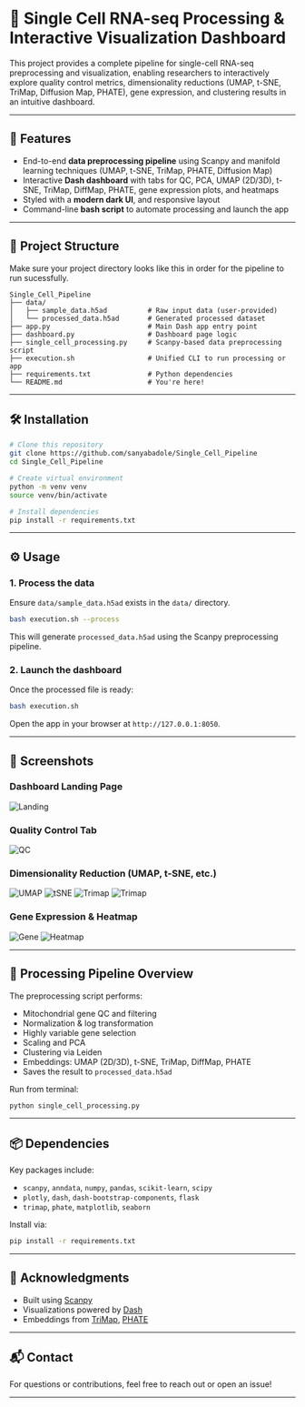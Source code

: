 # 🧬 Single Cell RNA-seq Processing & Interactive Visualization Dashboard

This project provides a complete pipeline for single-cell RNA-seq preprocessing and visualization, enabling researchers to interactively explore quality control metrics, dimensionality reductions (UMAP, t-SNE, TriMap, Diffusion Map, PHATE), gene expression, and clustering results in an intuitive dashboard.

---

## 🚀 Features

- End-to-end **data preprocessing pipeline** using Scanpy and manifold learning techniques (UMAP, t-SNE, TriMap, PHATE, Diffusion Map)
- Interactive **Dash dashboard** with tabs for QC, PCA, UMAP (2D/3D), t-SNE, TriMap, DiffMap, PHATE, gene expression plots, and heatmaps
- Styled with a **modern dark UI**, and responsive layout
- Command-line **bash script** to automate processing and launch the app

---

## 📁 Project Structure
Make sure your project directory looks like this in order for the pipeline to run sucessfully.
```
Single_Cell_Pipeline
├── data/
│   ├── sample_data.h5ad          # Raw input data (user-provided)
│   └── processed_data.h5ad       # Generated processed dataset
├── app.py                        # Main Dash app entry point
├── dashboard.py                  # Dashboard page logic
├── single_cell_processing.py     # Scanpy-based data preprocessing script
├── execution.sh                  # Unified CLI to run processing or app
├── requirements.txt              # Python dependencies
└── README.md                     # You're here!
```

---

## 🛠️ Installation

```bash
# Clone this repository
git clone https://github.com/sanyabadole/Single_Cell_Pipeline
cd Single_Cell_Pipeline

# Create virtual environment
python -m venv venv
source venv/bin/activate

# Install dependencies
pip install -r requirements.txt
```

---

## ⚙️ Usage

### 1. Process the data

Ensure `data/sample_data.h5ad` exists in the `data/` directory.

```bash
bash execution.sh --process
```

This will generate `processed_data.h5ad` using the Scanpy preprocessing pipeline.

### 2. Launch the dashboard

Once the processed file is ready:

```bash
bash execution.sh
```

Open the app in your browser at `http://127.0.0.1:8050`.

---

## 📸 Screenshots

### Dashboard Landing Page
![Landing](screenshots/home_page1.png)

### Quality Control Tab
![QC](screenshots/qc.png)

### Dimensionality Reduction (UMAP, t-SNE, etc.)
![UMAP](screenshots/umap_3d.png)
![tSNE](screenshots/tsne.png)
![Trimap](screenshots/trimap.png)
![Trimap](screenshots/phate.png)

### Gene Expression & Heatmap
![Gene](screenshots/gene_expression.png)
![Heatmap](screenshots/heatmap.png)

---

## 🧪 Processing Pipeline Overview

The preprocessing script performs:

- Mitochondrial gene QC and filtering
- Normalization & log transformation
- Highly variable gene selection
- Scaling and PCA
- Clustering via Leiden
- Embeddings: UMAP (2D/3D), t-SNE, TriMap, DiffMap, PHATE
- Saves the result to `processed_data.h5ad`

Run from terminal:
```bash
python single_cell_processing.py
```

---

## 📦 Dependencies

Key packages include:

- `scanpy`, `anndata`, `numpy`, `pandas`, `scikit-learn`, `scipy`
- `plotly`, `dash`, `dash-bootstrap-components`, `flask`
- `trimap`, `phate`, `matplotlib`, `seaborn`

Install via:
```bash
pip install -r requirements.txt
```

---

## 🤝 Acknowledgments

- Built using [Scanpy](https://scanpy.readthedocs.io/en/stable/)
- Visualizations powered by [Dash](https://dash.plotly.com/)
- Embeddings from [TriMap](https://github.com/eamid/trimap), [PHATE](https://github.com/KrishnaswamyLab/PHATE)

---

## 📬 Contact

For questions or contributions, feel free to reach out or open an issue!

---
